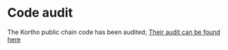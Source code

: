 # Code audit
The Kortho public chain code has been audited; [Their audit can be found here](https://github.com/korthochain/kortho-audits)